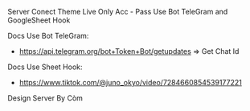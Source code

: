 Server Conect Theme Live Only Acc - Pass
Use Bot TeleGram and GoogleSheet Hook

Docs Use Bot TeleGram: 
- https://api.telegram.org/bot+Token+Bot/getupdates => Get Chat Id

Docs Use Sheet Hook:
- https://www.tiktok.com/@juno_okyo/video/7284660854539177221

Design Server By Còm